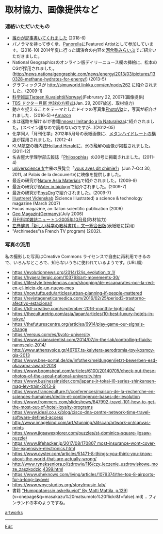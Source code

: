 # 取材協力、画像提供など



### 連絡いただいたもの


* [誰かが記事書いてくれました](http://news.nicovideo.jp/watch/nw3609545) (2018-6)
* パノラマを持って歩く傘、[Panorella](http://panorel.la)にFeatured Artistとして参加しています。(2016-10)
2014年夏に行った講演会の内容を[河合塾みらいぶ](http://www.milive-plus.net/)でご紹介いただきました。
* National Geographicsのオンライン版デイリーニュース欄の挿絵に、松本のCGが採用されました。(http://news.nationalgeographic.com/news/energy/2013/03/pictures/130328-methane-hydrates-for-energy/) (2013-5)
* グラフィックスが http://simuworld.linkka.com/en/node/262 に紹介されました。(2009-1)
* [科学雑誌Tieteen Kuvalehti(Norway)](http://www.tieteenkuvalehti.com)(Februrary 22, 2007)(画像提供)
* [TBS ドクター月尾 地球の方程式](http://www.tbs.co.jp/newsbird/globe/070129.html)(Jan. 29, 2007放送、取材協力)
* 動きを捉えることをテーマとしたドイツの写真集[PhotoViz](http://shop.gestalten.com/photoviz.html)に，写真が紹介されました．(2016-5)→[Amazon](http://www.amazon.co.jp/dp/3899556453)
* 水は迷路を解ける!が書籍[Innovar Imitando a la Naturaleza](http://www.amazon.com/Innovar-Imitando-Naturaleza-Spanish-ebook/dp/B00863LFB6)に紹介されました。(スペイン語なので読めないのですが…)(2012-05)
* 化学同人「月刊化学」2012年5月号の表紙画像に、[メタンハイドレートの構造](http://www.flickr.com/photos/vitroids/6961339061)が採用されました。(2012-4)
* KLM航空の機内誌[Holland Herald](http://holland-herald.com/2011/12/the-files-5/)に、氷の融解の画像が掲載されました。(2011-12) 
* 名古屋大学理学部広報誌「[Philosophia](http://www.sci.nagoya-u.ac.jp/kouhou/20/index.html)」の20号に掲載されました。(2011-4)
* [universcience.fr](http://universcience.fr/)主催の展覧会「[vous aves dit chimie?](http://www.palais-decouverte.fr/index.php?id=2076)」(Jun 7-Oct 30, 2011, at Palais de la decouverte)に映像を提供しました。
* 最近の研究が[Nature Asia Materials](http://www.natureasia.com/asia-materials/highlight.php?id=531)で紹介されました。(2009-9)
* 最近の研究が[Water in biology](http://waterinbiology.blogspot.com/2009/07/how-proteins-loosen-up.html)で紹介されました。(2009-7)
* 最近の研究が[PhysOrg](http://www.physorg.com/news167040410.html)で紹介されました。(2009-7)
* [Illustreret Videnskab](http://www.illvid.dk) (Science Illustrated) a science & technology magazine (March 2007)
* Focus magazine, an Italian scientific publication (2006)
* [Geo Magazin(Germany)](http://www.geo.de/GEO/natur/50806.html)(July 2006)
* [月刊科学雑誌ニュートン2005年10月号](http://www.newtonpress.co.jp/science/newton/back/back05/n0510.html)(取材協力)
* [左巻健男「新しい科学の教科書(1)」文一総合出版](http://www.bun-ichi.co.jp)(表紙絵に採用)
* "Archimedes"(a French TV program) (2002).

### 写真の流用

私の撮影した写真はCreative Commons ライセンスで自由に再利用できるので、いろんなところで、知らないうちに使われているようです。(URL順)


* https://evolutionnews.org/2014/12/is_evolution_tr_1/
* https://hyperallergic.com/103768/art-movements-30/
* https://lifestyle.trendencias.com/shopping/de-escaparates-por-la-red-en-el-inicio-de-un-nuevo-mes
* https://now.tufts.edu/articles/urban-planning-if-people-mattered
* https://revistageneticamedica.com/2016/02/25/period3-trastorno-afectivo-estacional/
* https://tdl-creative.com/september-2016-monthly-highlights/
* https://theculturetrip.com/asia/japan/articles/10-best-luxury-hotels-in-tokyo/
* https://thefuturescentre.org/articles/6914/play-game-our-signals-change
* https://versus.com/es/kyoto-university
* https://www.asianscientist.com/2014/07/in-the-lab/controlling-fluids-nanoscale-2014/
* http://www.athensvoice.gr/46767_ta-kalytera-aerodromia-toy-kosmoy-gia-2013
* https://www.bne-portal.de/de/infothek/meldungen/jetzt-bewerben-esd-okayama-award-2018
* https://www.boomsbeat.com/articles/6100/20140705/check-out-these-photos-of-the-seoul-national-university.htm
* https://www.businessinsider.com/japans-jr-tokai-l0-series-shinkansen-mag-lev-train-2013-9
* https://www.franceculture.fr/conferences/maison-de-la-recherche-en-sciences-humaines/declin-et-contingence-bases-de-levolution
* https://www.frommers.com/slideshows/847992-travel-101-how-to-get-the-most-out-of-hotel-loyalty-programs
* https://www.ideal.co.uk/blog/cisco-dna-centre-network-time-travel-software-defined-access
* http://www.imagekind.com/art/stunning/slitscan/artwork-on/canvas-prints
* https://www.jigsawexplorer.com/puzzles/st-dominics-square-jigsaw-puzzle/
* https://www.lifehacker.jp/2017/08/170807_most-insurance-wont-cover-the-expensive-electronics.html
* https://www.oyster.com/articles/51471-8-things-you-think-you-know-about-the-world-that-are-actually-wrong/
* http://www.rynekseniora.pl/zdrowie/116/czy_leczenie_uzdrowiskowe_moze_zaszkodzic,4399.html
* https://www.sheknows.com/living/articles/1079374/the-top-8-airports-for-a-long-layover
* https://www.wnycstudios.org/story/music-lab/
* 書籍 ["Humppatanssin askelkuviot" By Matti Mattila, p.129](https://books.google.co.jp/books?id=Kb8CcXjCxkcC&pg=PA129&lpg=PA129&dq=masakazu+matsumoto+flickr&source=bl&ots=Y8JtPXplEG&sig=dy5btTIgjwTqIGjTCELgDwW43Zs&hl=en&sa=X&ved=2ahUKEwif-7O1tvzcAhVIa7wKHaA_BSkQ6AEwNHoECCYQAQ[v=onepage&q=masakazu%20matsumoto%20flickr&f=false)](v=onepage&q=masakazu%20matsumoto%20flickr&f=false).md)  .. フィンランドの本のようですね。

[artworks](artworks.md) 




----
[Edit](https://github.com/vitroid/vitroid.github.io/edit/master/MD/取材協力、画像提供など.md)
